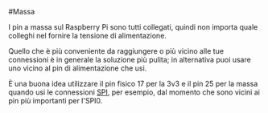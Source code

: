 <!--
---
name: Ground
description: Pin a massa del Raspberry Pi
pin:
  '6':
  '9':
  '14':
  '20':
  '25':
  '30':
  '34':
  '39':
-->
#Massa

I pin a massa sul Raspberry Pi sono tutti collegati, quindi non importa quale colleghi nel fornire 
la tensione di alimentazione.

Quello che è più conveniente da raggiungere o più vicino alle tue connessioni è in generale la soluzione
più pulita; in alternativa puoi usare uno vicino al pin di alimentazione che usi.

È una buona idea utilizzare il pin fisico 17 per la 3v3 e il pin 25 per la massa quando usi le connessioni 
[SPI](/pinout/spi), per esempio, dal momento che sono vicini ai pin più importanti per l'SPI0.
